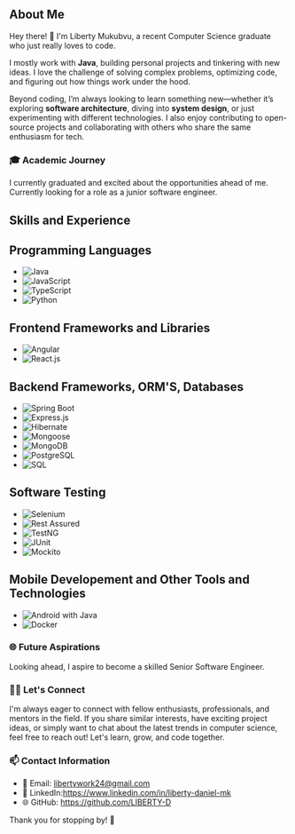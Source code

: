 ## About Me
Hey there! 👋 I'm Liberty Mukubvu, a recent Computer Science graduate who just really loves to code.

I mostly work with **Java**, building personal projects and tinkering with new ideas. 
I love the challenge of solving complex problems, optimizing code, and figuring out how things work under the hood.

Beyond coding, I’m always looking to learn something new—whether it’s exploring **software architecture**, 
diving into **system design**, or just experimenting with different technologies.
I also enjoy contributing to open-source projects and collaborating with others who share the same enthusiasm for tech.

### 🎓 Academic Journey
I currently graduated and excited about the opportunities ahead of me.
Currently looking for a role as a junior software engineer.

## Skills and Experience

## Programming Languages

- ![Java](https://img.shields.io/badge/Java-%23ED8B00.svg?style=for-the-badge&logo=java&logoColor=white)
- ![JavaScript](https://img.shields.io/badge/JavaScript-%23323330.svg?style=for-the-badge&logo=javascript&logoColor=%23F7DF1E)
- ![TypeScript](https://img.shields.io/badge/TypeScript-%23007ACC.svg?style=for-the-badge&logo=typescript&logoColor=white)
- ![Python](https://img.shields.io/badge/Python-%233776AB.svg?style=for-the-badge&logo=python&logoColor=white)

## Frontend Frameworks and Libraries

- ![Angular](https://img.shields.io/badge/Angular-%23DD0031.svg?style=for-the-badge&logo=angular&logoColor=white)
- ![React.js](https://img.shields.io/badge/React.js-%2320232a.svg?style=for-the-badge&logo=react&logoColor=%2361DAFB)
  
## Backend Frameworks, ORM'S, Databases

- ![Spring Boot](https://img.shields.io/badge/Spring%20Boot-%236DB33F.svg?style=for-the-badge&logo=springboot&logoColor=white)
- ![Express.js](https://img.shields.io/badge/Express.js-%23404D59.svg?style=for-the-badge)
- ![Hibernate](https://img.shields.io/badge/Hibernate-%236B4F9A.svg?style=for-the-badge&logo=hibernate&logoColor=white)
- ![Mongoose](https://img.shields.io/badge/Mongoose-%23880000.svg?style=for-the-badge&logo=mongoose&logoColor=white)
- ![MongoDB](https://img.shields.io/badge/MongoDB-%234ea94b.svg?style=for-the-badge&logo=mongodb&logoColor=white)
- ![PostgreSQL](https://img.shields.io/badge/PostgreSQL-%23336791.svg?style=for-the-badge&logo=postgresql&logoColor=white)
- ![SQL](https://img.shields.io/badge/SQL-%23007ACC.svg?style=for-the-badge&logo=amazon-dynamodb&logoColor=white)

## Software Testing

- ![Selenium](https://img.shields.io/badge/Selenium-%2343B02A.svg?style=for-the-badge&logo=selenium&logoColor=white)
- ![Rest Assured](https://img.shields.io/badge/Rest%20Assured-%236CB745.svg?style=for-the-badge&logo=rest-assured&logoColor=white)
- ![TestNG](https://img.shields.io/badge/TestNG-%239922CC.svg?style=for-the-badge&logo=testng&logoColor=white)
- ![JUnit](https://img.shields.io/badge/JUnit-%2325A162.svg?style=for-the-badge&logo=junit5&logoColor=white)
- ![Mockito](https://img.shields.io/badge/Mockito-%2300BFA5.svg?style=for-the-badge&logo=mockito&logoColor=white)

## Mobile Developement and Other Tools and Technologies

- ![Android with Java](https://img.shields.io/badge/Android-%233DDC84.svg?style=for-the-badge&logo=android&logoColor=white)
- ![Docker](https://img.shields.io/badge/Docker-%230db7ed.svg?style=for-the-badge&logo=docker&logoColor=white)

### 🌐 Future Aspirations

Looking ahead, I aspire to become a skilled Senior Software Engineer.

### 👩‍💻 Let's Connect

I'm always eager to connect with fellow enthusiasts, professionals, and mentors in the field. 
If you share similar interests, have exciting project ideas, 
or simply want to chat about the latest trends in computer science, 
feel free to reach out! Let's learn, grow, and code together.

### 📫 Contact Information

- 📧 Email: libertywork24@gmail.com
- 💬 LinkedIn:https://www.linkedin.com/in/liberty-daniel-mk
- 🌐 GitHub: https://github.com/LIBERTY-D

Thank you for stopping by! 🚀
